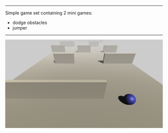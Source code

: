 --------------------------------------------------------------------------------

Simple game set containing 2 mini games:

  - dodge obstacles
  - jumper
 
--------------------------------------------------------------------------------

![dodge obstacles](https://github.com/SimplySly/gameset/blob/master/Game%20Screenshots/Dodge%20obstacles.png)
